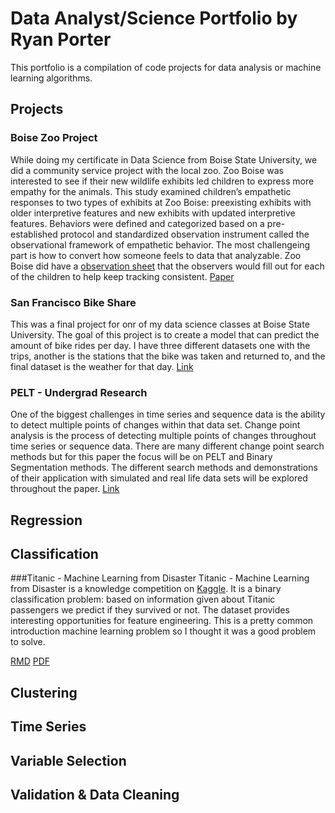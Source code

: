 # Data Analyst/Science Portfolio by Ryan Porter
This portfolio is a compilation of code projects for data analysis or machine learning algorithms.

## Projects
### Boise Zoo Project 
  While doing my certificate in Data Science from Boise State University, we did a community service project with the local zoo. Zoo Boise was interested to see if their new wildlife exhibits led children to express more empathy for the animals. This study examined children’s empathetic responses to two types of exhibits at Zoo Boise: preexisting exhibits with older interpretive features and new exhibits with updated interpretive features. Behaviors were defined and categorized based on a pre-established protocol and standardized observation instrument called the observational framework of empathetic behavior. The most challengeing part is how to convert how someone feels to data that analyzable. Zoo Boise did have a [observation sheet](https://github.com/porterry/Portfolio/blob/main/Notebooks/Empathy%20Observation.pdf) that the observers would fill out for each of the children to help keep tracking consistent. [Paper](https://github.com/porterry/Portfolio/blob/main/Notebooks/Zoo%20Project.pdf)

### San Francisco Bike Share 
  This was a final project for onr of my data science classes at Boise State University. The goal of this project is to create a model that can predict the amount of bike rides per day. I have three different datasets one with the trips, another is the stations that the bike was taken and returned to, and the final dataset is the weather for that day. [Link](https://github.com/porterry/Portfolio/blob/main/Notebooks/Bike_Share_MD.pdf)
  
### PELT - Undergrad Research
  One of the biggest challenges in time series and sequence data is the ability to detect
multiple points of changes within that data set. Change point analysis is the process of
detecting multiple points of changes throughout time series or sequence data. There are
many different change point search methods but for this paper the focus will be on PELT
and Binary Segmentation methods. The different search methods and demonstrations of
their application with simulated and real life data sets will be explored throughout the
paper. [Link](https://github.com/porterry/Portfolio/blob/main/Notebooks/Change_Point_Porter.pdf)

## Regression 

## Classification
###Titanic - Machine Learning from Disaster 
Titanic - Machine Learning from Disaster is a knowledge competition on [Kaggle](https://www.kaggle.com/c/titanic). It is a binary classification problem: based on information given about Titanic passengers we predict if they survived or not. The dataset provides interesting opportunities for feature engineering. This is a pretty common introduction machine learning problem so I thought it was a good problem to solve.

[RMD](https://github.com/porterry/titanic/blob/master/titanic_markdown.Rmd) [PDF](https://github.com/porterry/Portfolio/blob/main/Notebooks/titanic_MD.pdf)

## Clustering

## Time Series

## Variable Selection

## Validation & Data Cleaning
